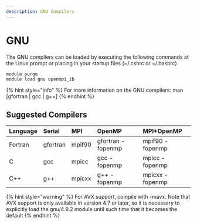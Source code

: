 ```yaml
---
description: GNU Compilers
---
```


# GNU

The GNU compilers can be loaded by executing the following commands at the Linux prompt or placing in your startup files \(~/.cshrc or ~/.bashrc\)

```text
module purge
module load gnu openmpi_ib
```

{% hint style="info" %}
For more information on the GNU compilers: man \[gfortran \| gcc \| g++\]
{% endhint %}

## Suggested Compilers

| Language | Serial | MPI | OpenMP | MPI+OpenMP |
| :--- | :--- | :--- | :--- | :--- |
| Fortran | gfortran | mpif90 | gfortran -fopenmp | mpif90 -fopenmp |
| C | gcc | mpicc | gcc -fopenmp | mpicc -fopenmp |
| C++ | g++ | mpicxx | g++ -fopenmp | mpicxx -fopenmp |

{% hint style="warning" %}
For AVX support, compile with -mavx. Note that AVX support is only available in version 4.7 or later, so it is necessary to explicitly load the gnu/4.9.2 module until such time that it becomes the default
{% endhint %}



